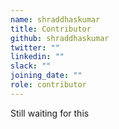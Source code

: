 ```yaml
---
name: shraddhaskumar
title: Contributor
github: shraddhaskumar
twitter: ""
linkedin: ""
slack: ""
joining_date: ""
role: contributor
---
```


Still waiting for this
